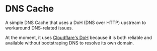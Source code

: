 # DNS Cache

A simple DNS Cache that uses a DoH (DNS over HTTP) upstream to workaround DNS-related issues.

At the moment, it uses [Cloudflare's DoH](https://developers.cloudflare.com/1.1.1.1/encryption/dns-over-https/)
because it is both reliable and available without bootstraping DNS to resolve its own domain.
